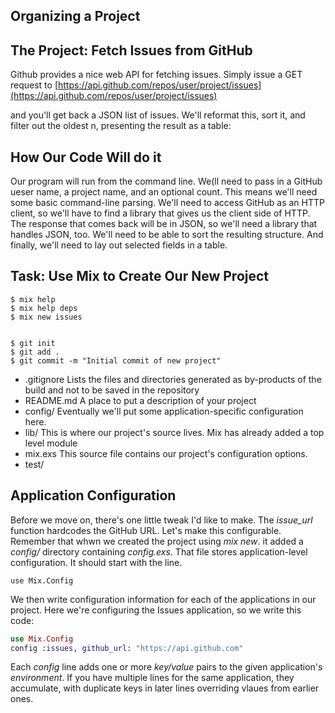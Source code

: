Organizing a Project
-----

The Project: Fetch Issues from GitHub
-----
Github provides a nice web API for fetching issues. Simply issue a GET request to
[https://api.github.com/repos/user/project/issues](https://api.github.com/repos/user/project/issues)

and you'll get back a JSON list of issues. We'll reformat this, sort it, and filter out the oldest n, presenting the result as a table:

How Our Code Will do it
----
Our program will run from the command line. We(ll need to pass in a GitHub ueser name, a project name, and an optional count. This means we'll need some basic command-line parsing.
We'll need to access GitHub as an HTTP client, so we'll have to find a library that gives us the client side of HTTP. The response that comes back will be in JSON, so we'll need a library that handles JSON, too. We'll need to be able to sort the resulting structure. And finally, we'll need to lay out selected fields in a table.

Task: Use Mix to Create Our New Project
-----

```
$ mix help
$ mix help deps
$ mix new issues


$ git init
$ git add .
$ git commit -m "Initial commit of new project"
```

* .gitignore
   Lists the files and directories generated as by-products of the build and not to be saved in the repository
* README.md
   A place to put a description of your project
* config/
   Eventually we'll put some application-specific configuration here.
* lib/
   This is where our project's source lives. Mix has already added a top level module
* mix.exs
   This source file contains our project's configuration options. 
* test/
  
	 

Application Configuration
-----
Before we move on, there's one little tweak I'd like to make. The *issue_url* function hardcodes the GitHub URL. Let's make this configurable.
Remember that whwn we created the project using *mix new*. it added a *config/* directory containing *config.exs*. That file stores application-level configuration.
It should start with the line.
```
use Mix.Config
```
We then write configuration information for each of the applications in our project. Here we're configuring the Issues application, so we write this code:
```config/config.exs
use Mix.Config
config :issues, github_url: "https://api.github.com"
```
Each *config* line adds one or more *key/value* pairs to the given application's *environment*. If you have multiple lines for the same application, they accumulate, with duplicate keys in later lines overriding vlaues from earlier ones.

